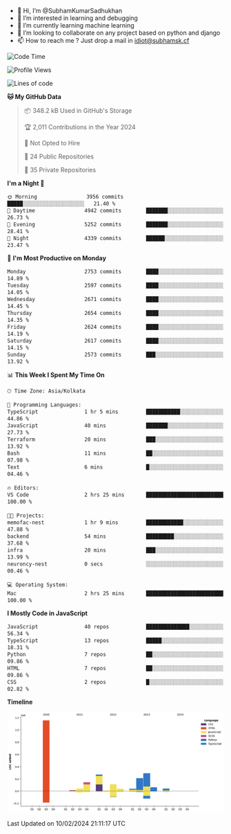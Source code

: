 - 👋 Hi, I’m @SubhamKumarSadhukhan
- 👀 I’m interested in learning and debugging
- 🌱 I’m currently learning machine learning
- 💞️ I’m looking to collaborate on any project based on python and django
- 📫 How to reach me ?
      Just drop a mail in idiot@subhamsk.cf

<!---
SubhamKumarSadhukhan/SubhamKumarSadhukhan is a ✨ special ✨ repository because its `README.md` (this file) appears on your GitHub profile.
You can click the Preview link to take a look at your changes.
--->


<!--START_SECTION:waka-->
![Code Time](http://img.shields.io/badge/Code%20Time-1%2C928%20hrs%207%20mins-blue)

![Profile Views](http://img.shields.io/badge/Profile%20Views-0-blue)

![Lines of code](https://img.shields.io/badge/From%20Hello%20World%20I%27ve%20Written-2.4%20million%20lines%20of%20code-blue)

**🐱 My GitHub Data** 

> 📦 348.2 kB Used in GitHub's Storage 
 > 
> 🏆 2,011 Contributions in the Year 2024
 > 
> 🚫 Not Opted to Hire
 > 
> 📜 24 Public Repositories 
 > 
> 🔑 35 Private Repositories 
 > 
**I'm a Night 🦉** 

```text
🌞 Morning                3956 commits        █████░░░░░░░░░░░░░░░░░░░░   21.40 % 
🌆 Daytime                4942 commits        ███████░░░░░░░░░░░░░░░░░░   26.73 % 
🌃 Evening                5252 commits        ███████░░░░░░░░░░░░░░░░░░   28.41 % 
🌙 Night                  4339 commits        ██████░░░░░░░░░░░░░░░░░░░   23.47 % 
```
📅 **I'm Most Productive on Monday** 

```text
Monday                   2753 commits        ████░░░░░░░░░░░░░░░░░░░░░   14.89 % 
Tuesday                  2597 commits        ████░░░░░░░░░░░░░░░░░░░░░   14.05 % 
Wednesday                2671 commits        ████░░░░░░░░░░░░░░░░░░░░░   14.45 % 
Thursday                 2654 commits        ████░░░░░░░░░░░░░░░░░░░░░   14.35 % 
Friday                   2624 commits        ████░░░░░░░░░░░░░░░░░░░░░   14.19 % 
Saturday                 2617 commits        ████░░░░░░░░░░░░░░░░░░░░░   14.15 % 
Sunday                   2573 commits        ███░░░░░░░░░░░░░░░░░░░░░░   13.92 % 
```


📊 **This Week I Spent My Time On** 

```text
🕑︎ Time Zone: Asia/Kolkata

💬 Programming Languages: 
TypeScript               1 hr 5 mins         ███████████░░░░░░░░░░░░░░   44.86 % 
JavaScript               40 mins             ███████░░░░░░░░░░░░░░░░░░   27.73 % 
Terraform                20 mins             ███░░░░░░░░░░░░░░░░░░░░░░   13.92 % 
Bash                     11 mins             ██░░░░░░░░░░░░░░░░░░░░░░░   07.98 % 
Text                     6 mins              █░░░░░░░░░░░░░░░░░░░░░░░░   04.46 % 

🔥 Editors: 
VS Code                  2 hrs 25 mins       █████████████████████████   100.00 % 

🐱‍💻 Projects: 
memofac-nest             1 hr 9 mins         ████████████░░░░░░░░░░░░░   47.88 % 
backend                  54 mins             █████████░░░░░░░░░░░░░░░░   37.68 % 
infra                    20 mins             ███░░░░░░░░░░░░░░░░░░░░░░   13.99 % 
neuroncy-nest            0 secs              ░░░░░░░░░░░░░░░░░░░░░░░░░   00.46 % 

💻 Operating System: 
Mac                      2 hrs 25 mins       █████████████████████████   100.00 % 
```

**I Mostly Code in JavaScript** 

```text
JavaScript               40 repos            ██████████████░░░░░░░░░░░   56.34 % 
TypeScript               13 repos            █████░░░░░░░░░░░░░░░░░░░░   18.31 % 
Python                   7 repos             ██░░░░░░░░░░░░░░░░░░░░░░░   09.86 % 
HTML                     7 repos             ██░░░░░░░░░░░░░░░░░░░░░░░   09.86 % 
CSS                      2 repos             █░░░░░░░░░░░░░░░░░░░░░░░░   02.82 % 
```



**Timeline**

![Lines of Code chart](https://raw.githubusercontent.com/SubhamKumarSadhukhan/SubhamKumarSadhukhan/main/assets/bar_graph.png)


 Last Updated on 10/02/2024 21:11:17 UTC
<!--END_SECTION:waka-->
